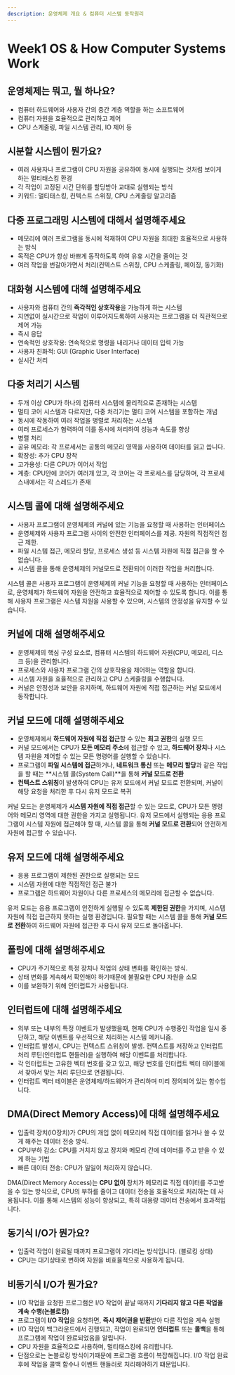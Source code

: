 ```yaml
---
description: 운영체제 개요 & 컴퓨터 시스템 동작원리
---
```


# Week1 OS & How Computer Systems Work



## 운영체제는 뭐고, 뭘 하나요?

* 컴퓨터 하드웨어와 사용자 간의 중간 계층 역할을 하는 소프트웨어
* 컴퓨터 자원을 효율적으로 관리하고 제어
* CPU 스케줄링, 파일 시스템 관리, IO 제어 등



## 시분할 시스템이 뭔가요?

* 여러 사용자나 프로그램이 CPU 자원을 공유하여 동시에 실행되는 것처럼 보이게 하는 멀티태스킹 환경
* 각 작업이 고정된 시간 단위를 할당받아 교대로 실행되는 방식
* 키워드: 멀티태스킹, 컨텍스트 스위칭, CPU 스케줄링 알고리즘



## 다중 프로그래밍 시스템에 대해서 설명해주세요

* 메모리에 여러 프로그램을 동시에 적재하여 CPU 자원을 최대한 효율적으로 사용하는 방식
* 목적은 CPU가 항상 바쁘게 동작하도록 하여 유휴 시간을 줄이는 것
* 여러 작업을 번갈아가면서 처리(컨텍스트 스위칭, CPU 스케줄링, 페이징, 동기화)



## 대화형 시스템에 대해 설명해주세요

* 사용자와 컴퓨터 간의 **즉각적인 상호작용**을 가능하게 하는 시스템
* 지연없이 실시간으로 작업이 이루어지도록하여 사용자는 프로그램을 더 직관적으로 제어 가능
* 즉시 응답
* 연속적인 상호작용: 연속적으로 명령을 내리거나 데이터 입력 가능
* 사용자 친화적: GUI (Graphic User Interface)
* 실시간 처리



## 다중 처리기 시스템

* 두개 이상 CPU가 하나의 컴퓨터 시스템에 물리적으로 존재하는 시스템
* 멀티 코어 시스템과 다르지만, 다중 처리기는 멀티 코어 시스템을 포함하는 개념
* 동시에 작동하여 여러 작업을 병렬로 처리하는 시스템
* 여러 프로세스가 협력하여 이를 동시에 처리하여 성능과 속도를 향상
* 병렬 처리
* 공유 메모리: 각 프로세서는 공통의 메모리 영역을 사용하여 데이터를 읽고 씁니다.
* 확장성: 추가 CPU 장착
* 고가용성: 다른 CPU가 이어서 작업
* 계층: CPU안에 코어가 여러개 있고, 각 코어는 각 프로세스를 담당하며, 각 프로세스내에서는 각 스레드가 존재



## 시스템 콜에 대해 설명해주세요

* 사용자 프로그램이 운영체제의 커널에 있는 기능을 요청할 때 사용하는 인터페이스
* 운영체제와 사용자 프로그램 사이의 안전한 인터페이스를 제공. 자원의 직접적인 접근 제한.
* 파일 시스템 접근, 메모리 할당, 프로세스 생성 등 시스템 자원에 직접 접근을 할 수 없습니다.
* 시스템 콜을 통해 운영체제의 커널모드로 전환되어 이러한 작업을 처리합니다.

시스템 콜은 사용자 프로그램이 운영체제의 커널 기능을 요청할 때 사용하는 인터페이스로, 운영체제가 하드웨어 자원을 안전하고 효율적으로 제어할 수 있도록 합니다. 이를 통해 사용자 프로그램은 시스템 자원을 사용할 수 있으며, 시스템의 안정성을 유지할 수 있습니다.



## 커널에 대해 설명해주세요

* 운영체제의 핵심 구성 요소로, 컴퓨터 시스템의 하드웨어 자원(CPU, 메모리, 디스크 등)을 관리합니다.
* 프로세스와 사용자 프로그램 간의 상호작용을 제어하는 역할을 합니다.
* 시스템 자원을 효율적으로 관리하고 CPU 스케줄링을 수행합니다.
* 커널은 안정성과 보안을 유지하며, 하드웨어 자원에 직접 접근하는 커널 모드에서 동작합니다.



## 커널 모드에 대해 설명해주세요

* 운영체제에서 **하드웨어 자원에 직접 접근**할 수 있는 **최고 권한**의 실행 모드
* 커널 모드에서는 CPU가 **모든 메모리 주소**에 접근할 수 있고, **하드웨어 장치**나 시스템 자원을 제어할 수 있는 모든 명령어를 실행할 수 있습니다.
* 프로그램이 **파일 시스템에 접근**하거나, **네트워크 통신** 또는 **메모리 할당**과 같은 작업을 할 때는 \*\*시스템 콜(System Call)\*\*을 통해 **커널 모드로 전환**
* **컨텍스트 스위칭**이 발생하여 CPU는 유저 모드에서 커널 모드로 전환되며, 커널이 해당 요청을 처리한 후 다시 유저 모드로 복귀

커널 모드는 운영체제가 **시스템 자원에 직접 접근**할 수 있는 모드로, CPU가 모든 명령어와 메모리 영역에 대한 권한을 가지고 실행됩니다. 유저 모드에서 실행되는 응용 프로그램이 시스템 자원에 접근해야 할 때, 시스템 콜을 통해 **커널 모드로 전환**되어 안전하게 자원에 접근할 수 있습니다.



## 유저 모드에 대해 설명해주세요

* 응용 프로그램이 제한된 권한으로 실행되는 모드
* 시스템 자원에 대한 직접적인 접근 불가
* 프로그램은 하드웨어 자원이나 다른 프로세스의 메모리에 접근할 수 없습니다.

유저 모드는 응용 프로그램이 안전하게 실행될 수 있도록 **제한된 권한**을 가지며, 시스템 자원에 직접 접근하지 못하는 실행 환경입니다. 필요할 때는 시스템 콜을 통해 **커널 모드로 전환**하여 하드웨어 자원에 접근한 후 다시 유저 모드로 돌아옵니다.



## 폴링에 대해 설명해주세요

* CPU가 주기적으로 특정 장치나 작업의 상태 변화를 확인하는 방식.
* 상태 변화를 게속해서 확인해야 하기때문에 불필요한 CPU 자원을 소모
* 이를 보완하기 위해 인터럽트가 사용됩니다.



## 인터럽트에 대해 설명해주세요

* 외부 또는 내부의 특정 이벤트가 발생했을때, 현재 CPU가 수행중인 작업을 일시 중단하고, 해당 이벤트를 우선적으로 처리하는 시스템 메커니즘.
* 인터럽트 발생시, CPU는 컨텍스트 스위칭이 발생. 컨텍스트를 저장하고 인터럽트 처리 루틴(인터럽트 핸들러)을 실행하여 해당 이벤트를 처리합니다.
* 각 인터럽트는 고유한 벡터 번호를 갖고 있고, 해당 번호를 인터럽트 벡터 테이블에서 찾아서 맞는 처리 루딘으로 연결됩니다.&#x20;
* 인터럽트 벡터 테이블은 운영체제/하드웨어가 관리하며 미리 정의되어 있는 함수입니다.



## DMA(Direct Memory Access)에 대해 설명해주세요

* 입출력 장치(IO장치)가 CPU의 개입 없이 메모리에 직접 데이터를 읽거나 쓸 수 있게 해주는 데이터 전송 방식.
* CPU부하 감소: CPU를 거치치 않고 장치와 메모리 간에 데이터를 주고 받을 수 있게 하는 기법
* 빠른 데이터 전송: CPU가 일일이 처리하지 않습니다.

DMA(Direct Memory Access)는 **CPU 없이** 장치가 메모리로 직접 데이터를 주고받을 수 있는 방식으로, CPU의 부하를 줄이고 데이터 전송을 효율적으로 처리하는 데 사용됩니다. 이를 통해 시스템의 성능이 향상되고, 특히 대용량 데이터 전송에서 효과적입니다.



## 동기식 I/O가 뭔가요?

* 입출력 작업이 완료될 때까지 프로그램이 기다리는 방식입니다. (블로킹 상태)
* CPU는 대기상태로 변하여 자원을 비효율적으로 사용하게 됩니다.



## 비동기식 I/O가 뭔가요?

* I/O 작업을 요청한 프로그램은 I/O 작업이 끝날 때까지 **기다리지 않고** **다른 작업을 계속 수행(논블로킹)**
* 프로그램이 **I/O 작업**을 요청하면, **즉시 제어권을 반환**받아 다른 작업을 계속 실행
* I/O 작업이 백그라운드에서 진행되고, 작업이 완료되면 **인터럽트** 또는 **콜백**을 통해 프로그램에 작업이 완료되었음을 알립니다.
* CPU 자원을 효율적으로 사용하며, 멀티태스킹에 유리합니다.
* 단점으로는 논블로킹 방식이기때문에 프로그램 흐름이 복잡해집니다. I/O 작업 완료 후에 작업을 콜백 함수나 이벤트 핸들러로 처리해야하기 떄문입니다.
